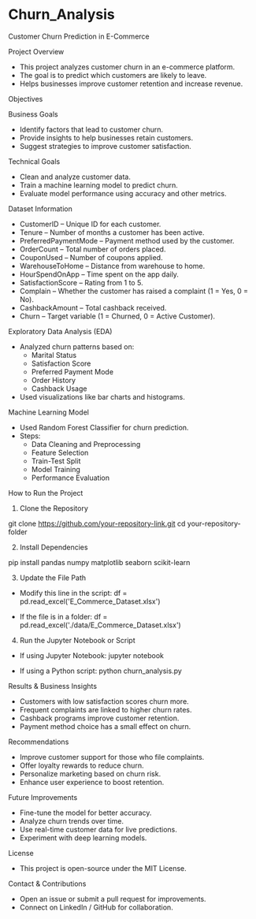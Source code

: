 # Churn_Analysis

Customer Churn Prediction in E-Commerce

Project Overview

* This project analyzes customer churn in an e-commerce platform.
* The goal is to predict which customers are likely to leave.
* Helps businesses improve customer retention and increase revenue.

Objectives

Business Goals

  * Identify factors that lead to customer churn.
  * Provide insights to help businesses retain customers.
  * Suggest strategies to improve customer satisfaction.

Technical Goals

  * Clean and analyze customer data.
  * Train a machine learning model to predict churn.
  * Evaluate model performance using accuracy and other metrics.

Dataset Information

  * CustomerID – Unique ID for each customer.
  * Tenure – Number of months a customer has been active.
  * PreferredPaymentMode – Payment method used by the customer.
  * OrderCount – Total number of orders placed.
  * CouponUsed – Number of coupons applied.
  * WarehouseToHome – Distance from warehouse to home.
  * HourSpendOnApp – Time spent on the app daily.
  * SatisfactionScore – Rating from 1 to 5.
  * Complain – Whether the customer has raised a complaint (1 = Yes, 0 = No).
  * CashbackAmount – Total cashback received.
  * Churn – Target variable (1 = Churned, 0 = Active Customer).

Exploratory Data Analysis (EDA)

* Analyzed churn patterns based on:
  - Marital Status
  - Satisfaction Score
  - Preferred Payment Mode
  - Order History
  - Cashback Usage
* Used visualizations like bar charts and histograms.

Machine Learning Model

* Used Random Forest Classifier for churn prediction.
* Steps:
  - Data Cleaning and Preprocessing
  - Feature Selection
  - Train-Test Split
  - Model Training
  - Performance Evaluation

How to Run the Project

1. Clone the Repository

  git clone https://github.com/your-repository-link.git
  cd your-repository-folder

2. Install Dependencies

  pip install pandas numpy matplotlib seaborn scikit-learn

3. Update the File Path

  * Modify this line in the script:
    df = pd.read_excel('E_Commerce_Dataset.xlsx')

  * If the file is in a folder:
    df = pd.read_excel('./data/E_Commerce_Dataset.xlsx')

4. Run the Jupyter Notebook or Script

  * If using Jupyter Notebook:
    jupyter notebook

  * If using a Python script:
    python churn_analysis.py

Results & Business Insights

* Customers with low satisfaction scores churn more.
* Frequent complaints are linked to higher churn rates.
* Cashback programs improve customer retention.
* Payment method choice has a small effect on churn.

Recommendations

* Improve customer support for those who file complaints.
* Offer loyalty rewards to reduce churn.
* Personalize marketing based on churn risk.
* Enhance user experience to boost retention.

Future Improvements

* Fine-tune the model for better accuracy.
* Analyze churn trends over time.
* Use real-time customer data for live predictions.
* Experiment with deep learning models.

License

* This project is open-source under the MIT License.

Contact & Contributions

* Open an issue or submit a pull request for improvements.
* Connect on LinkedIn / GitHub for collaboration.
